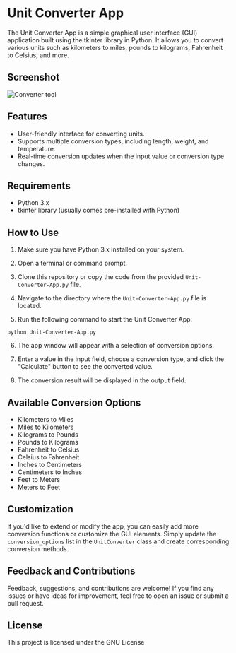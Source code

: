# Unit Converter App

The Unit Converter App is a simple graphical user interface (GUI) application built using the tkinter library in Python. It allows you to convert various units such as kilometers to miles, pounds to kilograms, Fahrenheit to Celsius, and more.

## Screenshot
![Converter tool](https://github.com/CharlesFabicki/Converter.Tool/assets/103677730/aadd5920-936e-4660-a395-762486fb1ddb)

## Features

- User-friendly interface for converting units.
- Supports multiple conversion types, including length, weight, and temperature.
- Real-time conversion updates when the input value or conversion type changes.

## Requirements

- Python 3.x
- tkinter library (usually comes pre-installed with Python)

## How to Use

1. Make sure you have Python 3.x installed on your system.

2. Open a terminal or command prompt.

3. Clone this repository or copy the code from the provided `Unit-Converter-App.py` file.

4. Navigate to the directory where the `Unit-Converter-App.py` file is located.

5. Run the following command to start the Unit Converter App:
```
python Unit-Converter-App.py
```
6. The app window will appear with a selection of conversion options.

7. Enter a value in the input field, choose a conversion type, and click the "Calculate" button to see the converted value.

8. The conversion result will be displayed in the output field.

## Available Conversion Options

- Kilometers to Miles
- Miles to Kilometers
- Kilograms to Pounds
- Pounds to Kilograms
- Fahrenheit to Celsius
- Celsius to Fahrenheit
- Inches to Centimeters
- Centimeters to Inches
- Feet to Meters
- Meters to Feet

## Customization

If you'd like to extend or modify the app, you can easily add more conversion functions or customize the GUI elements. Simply update the `conversion_options` list in the `UnitConverter` class and create corresponding conversion methods.

## Feedback and Contributions

Feedback, suggestions, and contributions are welcome! If you find any issues or have ideas for improvement, feel free to open an issue or submit a pull request.

## License

This project is licensed under the GNU License
